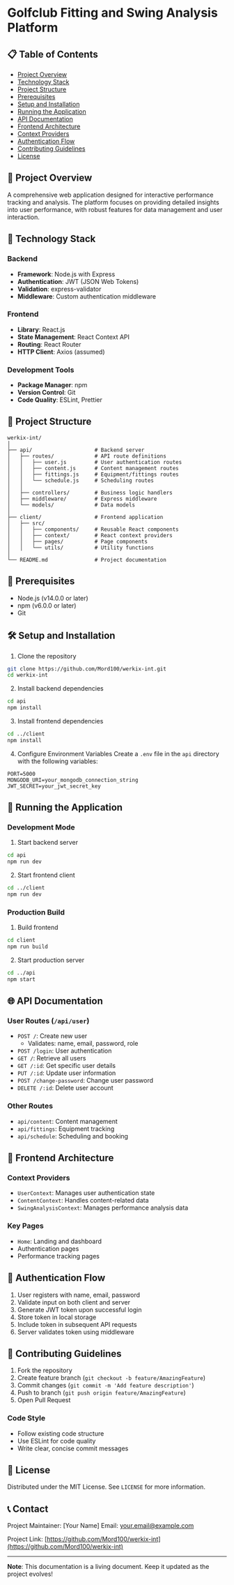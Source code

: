 # Golfclub Fitting and Swing Analysis Platform

## 📋 Table of Contents
- [Project Overview](#-project-overview)
- [Technology Stack](#-technology-stack)
- [Project Structure](#-project-structure)
- [Prerequisites](#-prerequisites)
- [Setup and Installation](#-setup-and-installation)
- [Running the Application](#-running-the-application)
- [API Documentation](#-api-documentation)
- [Frontend Architecture](#-frontend-architecture)
- [Context Providers](#-context-providers)
- [Authentication Flow](#-authentication-flow)
- [Contributing Guidelines](#-contributing-guidelines)
- [License](#-license)

## 🌟 Project Overview

A comprehensive web application designed for interactive performance tracking and analysis. The platform focuses on providing detailed insights into user performance, with robust features for data management and user interaction.

## 🚀 Technology Stack

### Backend
- **Framework**: Node.js with Express
- **Authentication**: JWT (JSON Web Tokens)
- **Validation**: express-validator
- **Middleware**: Custom authentication middleware

### Frontend
- **Library**: React.js
- **State Management**: React Context API
- **Routing**: React Router
- **HTTP Client**: Axios (assumed)

### Development Tools
- **Package Manager**: npm
- **Version Control**: Git
- **Code Quality**: ESLint, Prettier

## 📂 Project Structure

```
werkix-int/
│
├── api/                    # Backend server
│   ├── routes/             # API route definitions
│   │   ├── user.js         # User authentication routes
│   │   ├── content.js      # Content management routes
│   │   ├── fittings.js     # Equipment/fittings routes
│   │   └── schedule.js     # Scheduling routes
│   │
│   ├── controllers/        # Business logic handlers
│   ├── middleware/         # Express middleware
│   └── models/             # Data models
│
├── client/                 # Frontend application
│   ├── src/
│   │   ├── components/     # Reusable React components
│   │   ├── context/        # React context providers
│   │   ├── pages/          # Page components
│   │   └── utils/          # Utility functions
│
└── README.md               # Project documentation
```

## 🔧 Prerequisites

- Node.js (v14.0.0 or later)
- npm (v6.0.0 or later)
- Git

## 🛠 Setup and Installation

1. Clone the repository
```bash
git clone https://github.com/Mord100/werkix-int.git
cd werkix-int
```

2. Install backend dependencies
```bash
cd api
npm install
```

3. Install frontend dependencies
```bash
cd ../client
npm install
```

4. Configure Environment Variables
Create a `.env` file in the `api` directory with the following variables:
```
PORT=5000
MONGODB_URI=your_mongodb_connection_string
JWT_SECRET=your_jwt_secret_key
```

## 🏃 Running the Application

### Development Mode
1. Start backend server
```bash
cd api
npm run dev
```

2. Start frontend client
```bash
cd ../client
npm run dev
```

### Production Build
1. Build frontend
```bash
cd client
npm run build
```

2. Start production server
```bash
cd ../api
npm start
```

## 🌐 API Documentation

### User Routes (`/api/user`)
- `POST /`: Create new user
  - Validates: name, email, password, role
- `POST /login`: User authentication
- `GET /`: Retrieve all users
- `GET /:id`: Get specific user details
- `PUT /:id`: Update user information
- `POST /change-password`: Change user password
- `DELETE /:id`: Delete user account

### Other Routes
- `api/content`: Content management
- `api/fittings`: Equipment tracking
- `api/schedule`: Scheduling and booking

## 🧩 Frontend Architecture

### Context Providers
- `UserContext`: Manages user authentication state
- `ContentContext`: Handles content-related data
- `SwingAnalysisContext`: Manages performance analysis data

### Key Pages
- `Home`: Landing and dashboard
- Authentication pages
- Performance tracking pages

## 🔐 Authentication Flow

1. User registers with name, email, password
2. Validate input on both client and server
3. Generate JWT token upon successful login
4. Store token in local storage
5. Include token in subsequent API requests
6. Server validates token using middleware

## 🤝 Contributing Guidelines

1. Fork the repository
2. Create feature branch (`git checkout -b feature/AmazingFeature`)
3. Commit changes (`git commit -m 'Add feature description'`)
4. Push to branch (`git push origin feature/AmazingFeature`)
5. Open Pull Request

### Code Style
- Follow existing code structure
- Use ESLint for code quality
- Write clear, concise commit messages

## 📄 License

Distributed under the MIT License. See `LICENSE` for more information.

## 📞 Contact

Project Maintainer: [Your Name]
Email: your.email@example.com

Project Link: [https://github.com/Mord100/werkix-int](https://github.com/Mord100/werkix-int)

---

**Note**: This documentation is a living document. Keep it updated as the project evolves!